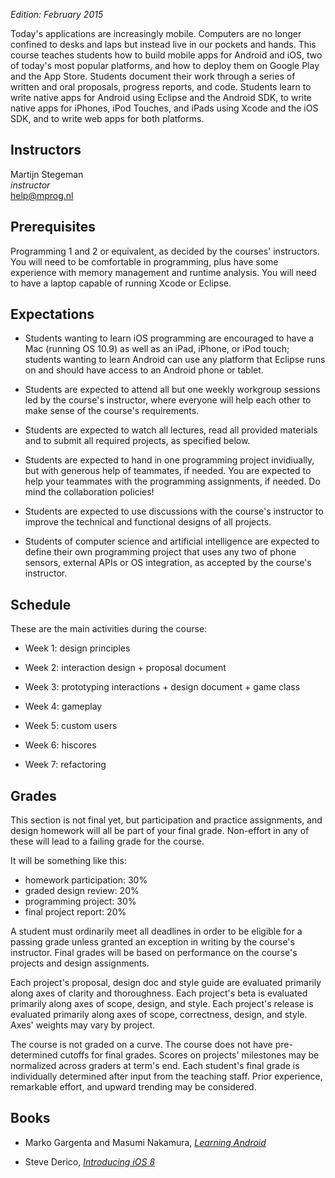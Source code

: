 *Edition: February 2015*

Today's applications are increasingly mobile. Computers are no longer confined
to desks and laps but instead live in our pockets and hands. This course
teaches students how to build mobile apps for Android and iOS, two of today's
most popular platforms, and how to deploy them on Google Play and the App
Store. Students document their work through a series of written and oral
proposals, progress reports, and code. Students learn to write native apps for Android using Eclipse and the Android SDK, to write native apps for iPhones, iPod Touches, and iPads using Xcode and the iOS SDK, and to write web apps for both platforms.

## Instructors

Martijn Stegeman  
*instructor*  
<help@mprog.nl>

## Prerequisites

Programming 1 and 2 or equivalent, as decided by the courses' instructors. You
will need to be comfortable in programming, plus have some experience with
memory management and runtime analysis. You will need to have a laptop capable
of running Xcode or Eclipse.

## Expectations

* Students wanting to learn iOS programming are encouraged to have a Mac
  (running OS 10.9) as well as an iPad, iPhone, or iPod touch; students
  wanting to learn Android can use any platform that Eclipse runs on and should
  have access to an Android phone or tablet.

* Students are expected to attend all but one weekly workgroup sessions led by
  the course's instructor, where everyone will help each other to make sense of
  the course's requirements.

* Students are expected to watch all lectures, read all provided materials and
  to submit all required projects, as specified below.
  
* Students are expected to hand in one programming project invidiually, but
  with generous help of teammates, if needed. You are expected to help your
  teammates with the programming assignments, if needed. Do mind the
  collaboration policies!

* Students are expected to use discussions with the course's instructor to
  improve the technical and functional designs of all projects.

* Students of computer science and artificial intelligence are expected to
  define their own programming project that uses any two of phone sensors,
  external APIs or OS integration, as accepted by the course's instructor.

## Schedule

These are the main activities during the course:

* Week 1: design principles

* Week 2: interaction design + proposal document

* Week 3: prototyping interactions + design document + game class

* Week 4: gameplay

* Week 5: custom users

* Week 6: hiscores

* Week 7: refactoring

## Grades

This section is not final yet, but participation and practice assignments, and design homework will all be part of your final grade. Non-effort in any of these will lead to a failing grade for the course.

It will be something like this:

- homework participation: 30%
- graded design review: 20%
- programming project: 30%
- final project report: 20%

A student must ordinarily meet all deadlines in order to be eligible for a
passing grade unless granted an exception in writing by the course's
instructor. Final grades will be based on performance on the course's
projects and design assignments.

Each project's proposal, design doc and style guide are evaluated primarily
along axes of clarity and thoroughness. Each project's beta is evaluated
primarily along axes of scope, design, and style. Each project's release is
evaluated primarily along axes of scope, correctness, design, and style. Axes'
weights may vary by project.

The course is not graded on a curve. The course does not have pre-determined
cutoffs for final grades. Scores on projects' milestones may be normalized
across graders at term's end. Each student's final grade is individually
determined after input from the teaching staff. Prior experience, remarkable
effort, and upward trending may be considered.

## Books

- Marko Gargenta and Masumi Nakamura, [*Learning Android*](http://shop.oreilly.com/product/0636920023456.do)

- Steve Derico, [*Introducing iOS 8*](http://shop.oreilly.com/product/0636920034247.do)
